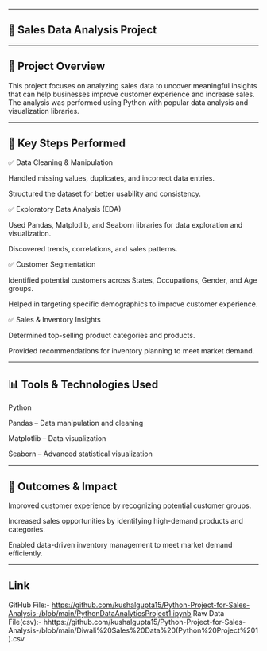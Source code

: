 ----
🛒 Sales Data Analysis Project
----
----
📌 Project Overview
----
This project focuses on analyzing sales data to uncover meaningful insights that can help businesses improve customer experience and increase sales. The analysis was performed using Python with popular data analysis and visualization libraries.

----
🔧 Key Steps Performed
----

✅ Data Cleaning & Manipulation

Handled missing values, duplicates, and incorrect data entries.

Structured the dataset for better usability and consistency.

✅ Exploratory Data Analysis (EDA)

Used Pandas, Matplotlib, and Seaborn libraries for data exploration and visualization.

Discovered trends, correlations, and sales patterns.

✅ Customer Segmentation

Identified potential customers across States, Occupations, Gender, and Age groups.

Helped in targeting specific demographics to improve customer experience.

✅ Sales & Inventory Insights

Determined top-selling product categories and products.

Provided recommendations for inventory planning to meet market demand.

----
📊 Tools & Technologies Used
----

Python

Pandas – Data manipulation and cleaning

Matplotlib – Data visualization

Seaborn – Advanced statistical visualization

----
🚀 Outcomes & Impact
----

Improved customer experience by recognizing potential customer groups.

Increased sales opportunities by identifying high-demand products and categories.

Enabled data-driven inventory management to meet market demand efficiently.

----
Link
----
GitHub File:- https://github.com/kushalgupta15/Python-Project-for-Sales-Analysis-/blob/main/PythonDataAnalyticsProject1.ipynb
Raw Data File(csv):- hhttps://github.com/kushalgupta15/Python-Project-for-Sales-Analysis-/blob/main/Diwali%20Sales%20Data%20(Python%20Project%201).csv
